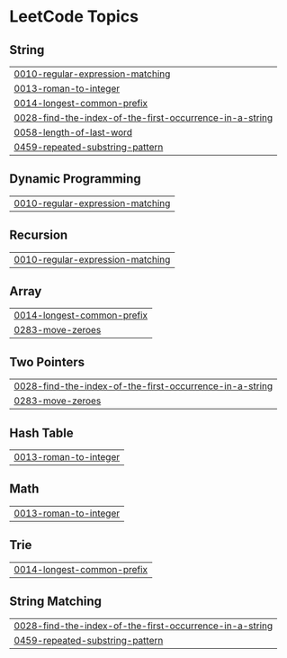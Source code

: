 

<!---LeetCode Topics Start-->
# LeetCode Topics
## String
|  |
| ------- |
| [0010-regular-expression-matching](https://github.com/Chaitanyapatil17/LeetcodeSolution/tree/master/0010-regular-expression-matching) |
| [0013-roman-to-integer](https://github.com/Chaitanyapatil17/LeetcodeSolution/tree/master/0013-roman-to-integer) |
| [0014-longest-common-prefix](https://github.com/Chaitanyapatil17/LeetcodeSolution/tree/master/0014-longest-common-prefix) |
| [0028-find-the-index-of-the-first-occurrence-in-a-string](https://github.com/Chaitanyapatil17/LeetcodeSolution/tree/master/0028-find-the-index-of-the-first-occurrence-in-a-string) |
| [0058-length-of-last-word](https://github.com/Chaitanyapatil17/LeetcodeSolution/tree/master/0058-length-of-last-word) |
| [0459-repeated-substring-pattern](https://github.com/Chaitanyapatil17/LeetcodeSolution/tree/master/0459-repeated-substring-pattern) |
## Dynamic Programming
|  |
| ------- |
| [0010-regular-expression-matching](https://github.com/Chaitanyapatil17/LeetcodeSolution/tree/master/0010-regular-expression-matching) |
## Recursion
|  |
| ------- |
| [0010-regular-expression-matching](https://github.com/Chaitanyapatil17/LeetcodeSolution/tree/master/0010-regular-expression-matching) |
## Array
|  |
| ------- |
| [0014-longest-common-prefix](https://github.com/Chaitanyapatil17/LeetcodeSolution/tree/master/0014-longest-common-prefix) |
| [0283-move-zeroes](https://github.com/Chaitanyapatil17/LeetcodeSolution/tree/master/0283-move-zeroes) |
## Two Pointers
|  |
| ------- |
| [0028-find-the-index-of-the-first-occurrence-in-a-string](https://github.com/Chaitanyapatil17/LeetcodeSolution/tree/master/0028-find-the-index-of-the-first-occurrence-in-a-string) |
| [0283-move-zeroes](https://github.com/Chaitanyapatil17/LeetcodeSolution/tree/master/0283-move-zeroes) |
## Hash Table
|  |
| ------- |
| [0013-roman-to-integer](https://github.com/Chaitanyapatil17/LeetcodeSolution/tree/master/0013-roman-to-integer) |
## Math
|  |
| ------- |
| [0013-roman-to-integer](https://github.com/Chaitanyapatil17/LeetcodeSolution/tree/master/0013-roman-to-integer) |
## Trie
|  |
| ------- |
| [0014-longest-common-prefix](https://github.com/Chaitanyapatil17/LeetcodeSolution/tree/master/0014-longest-common-prefix) |
## String Matching
|  |
| ------- |
| [0028-find-the-index-of-the-first-occurrence-in-a-string](https://github.com/Chaitanyapatil17/LeetcodeSolution/tree/master/0028-find-the-index-of-the-first-occurrence-in-a-string) |
| [0459-repeated-substring-pattern](https://github.com/Chaitanyapatil17/LeetcodeSolution/tree/master/0459-repeated-substring-pattern) |
<!---LeetCode Topics End-->